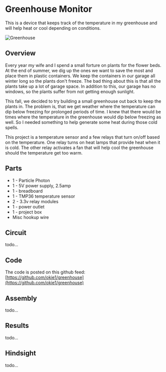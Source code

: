 # Greenhouse Monitor
This is a device that keeps track of the temperature in my greenhouse and will help heat or cool depending on conditions.

![Greenhouse](https://github.com/okie1/greenhouse/blob/master/Overview.jpg)

## Overview
Every year my wife and I spend a small forture on plants for the flower beds.  At the end of summer, we dig up the ones we want to save
the most and place them in plastic containers.  We keep the containers in our garage all winter long so the plants don't freeze.  The
bad thing about this is that all the plants take up a lot of garage space.  In addition to this, our garage has no windows, so the plants
suffer from not getting enough sunlight.   

This fall, we decided to try building a small greenhouse out back to keep the plants in.  The problem is, that we get weather where the
temperature can dip below freezing for prolonged periods of time.  I knew that there would be times where the temperature in the
greenhouse would dip below freezing as well.  So I needed something to help generate some heat during those cold spells.

This project is a temperature sensor and a few relays that turn on/off based on the temperature.  One relay turns on heat lamps that
provide heat when it is cold.  The other relay activates a fan that will help cool the greenhouse should the temperature get too warm.

## Parts
* 1 - Particle Photon
* 1 - 5V power supply, 2.5amp
* 1 - breadboard
* 1 - TMP36 temperature sensor
* 2 - 3.3v relay modules
* 1 - power outlet
* 1 - project box
* Misc hookup wire

## Circuit
todo...

## Code
The code is posted on this github feed: [https://github.com/okie1/greenhouse](https://github.com/okie1/greenhouse)

## Assembly
todo...

## Results
todo...

## Hindsight
todo...

